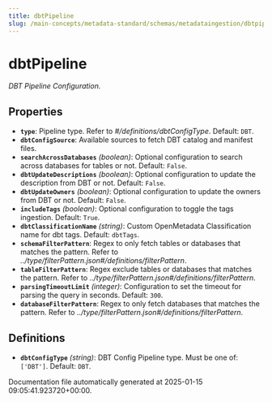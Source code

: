 ```yaml
---
title: dbtPipeline
slug: /main-concepts/metadata-standard/schemas/metadataingestion/dbtpipeline
---
```


# dbtPipeline

*DBT Pipeline Configuration.*

## Properties

- **`type`**: Pipeline type. Refer to *#/definitions/dbtConfigType*. Default: `DBT`.
- **`dbtConfigSource`**: Available sources to fetch DBT catalog and manifest files.
- **`searchAcrossDatabases`** *(boolean)*: Optional configuration to search across databases for tables or not. Default: `False`.
- **`dbtUpdateDescriptions`** *(boolean)*: Optional configuration to update the description from DBT or not. Default: `False`.
- **`dbtUpdateOwners`** *(boolean)*: Optional configuration to update the owners from DBT or not. Default: `False`.
- **`includeTags`** *(boolean)*: Optional configuration to toggle the tags ingestion. Default: `True`.
- **`dbtClassificationName`** *(string)*: Custom OpenMetadata Classification name for dbt tags. Default: `dbtTags`.
- **`schemaFilterPattern`**: Regex to only fetch tables or databases that matches the pattern. Refer to *../type/filterPattern.json#/definitions/filterPattern*.
- **`tableFilterPattern`**: Regex exclude tables or databases that matches the pattern. Refer to *../type/filterPattern.json#/definitions/filterPattern*.
- **`parsingTimeoutLimit`** *(integer)*: Configuration to set the timeout for parsing the query in seconds. Default: `300`.
- **`databaseFilterPattern`**: Regex to only fetch databases that matches the pattern. Refer to *../type/filterPattern.json#/definitions/filterPattern*.
## Definitions

- **`dbtConfigType`** *(string)*: DBT Config Pipeline type. Must be one of: `['DBT']`. Default: `DBT`.


Documentation file automatically generated at 2025-01-15 09:05:41.923720+00:00.
